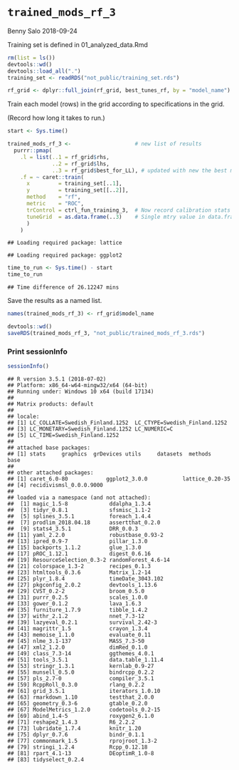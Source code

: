 `trained_mods_rf_3`
================
Benny Salo
2018-09-24

Training set is defined in 01\_analyzed\_data.Rmd

``` r
rm(list = ls())
devtools::wd()
devtools::load_all(".")
training_set <- readRDS("not_public/training_set.rds")
```

``` r
rf_grid <- dplyr::full_join(rf_grid, best_tunes_rf, by = "model_name")
```

Train each model (rows) in the grid according to specifications in the grid.

(Record how long it takes to run.)

``` r
start <- Sys.time()

trained_mods_rf_3 <-                    # new list of results
  purrr::pmap(
    .l = list(..1 = rf_grid$rhs,
              ..2 = rf_grid$lhs,
              ..3 = rf_grid$best_for_LL), # updated with new the best mtry value
    .f = ~ caret::train(
      x         = training_set[..1],
      y         = training_set[[..2]],
      method    = "rf",
      metric    = "ROC",
      trControl = ctrl_fun_training_3,  # Now record calibration stats
      tuneGrid  = as.data.frame(..3)    # Single mtry value in data.frame
      )
    )
```

    ## Loading required package: lattice

    ## Loading required package: ggplot2

``` r
time_to_run <- Sys.time() - start
time_to_run
```

    ## Time difference of 26.12247 mins

Save the results as a named list.

``` r
names(trained_mods_rf_3) <- rf_grid$model_name
```

``` r
devtools::wd()
saveRDS(trained_mods_rf_3, "not_public/trained_mods_rf_3.rds")
```

### Print sessionInfo

``` r
sessionInfo()
```

    ## R version 3.5.1 (2018-07-02)
    ## Platform: x86_64-w64-mingw32/x64 (64-bit)
    ## Running under: Windows 10 x64 (build 17134)
    ## 
    ## Matrix products: default
    ## 
    ## locale:
    ## [1] LC_COLLATE=Swedish_Finland.1252  LC_CTYPE=Swedish_Finland.1252   
    ## [3] LC_MONETARY=Swedish_Finland.1252 LC_NUMERIC=C                    
    ## [5] LC_TIME=Swedish_Finland.1252    
    ## 
    ## attached base packages:
    ## [1] stats     graphics  grDevices utils     datasets  methods   base     
    ## 
    ## other attached packages:
    ## [1] caret_6.0-80            ggplot2_3.0.0           lattice_0.20-35        
    ## [4] recidivismsl_0.0.0.9000
    ## 
    ## loaded via a namespace (and not attached):
    ##  [1] magic_1.5-8             ddalpha_1.3.4          
    ##  [3] tidyr_0.8.1             sfsmisc_1.1-2          
    ##  [5] splines_3.5.1           foreach_1.4.4          
    ##  [7] prodlim_2018.04.18      assertthat_0.2.0       
    ##  [9] stats4_3.5.1            DRR_0.0.3              
    ## [11] yaml_2.2.0              robustbase_0.93-2      
    ## [13] ipred_0.9-7             pillar_1.3.0           
    ## [15] backports_1.1.2         glue_1.3.0             
    ## [17] pROC_1.12.1             digest_0.6.16          
    ## [19] ResourceSelection_0.3-2 randomForest_4.6-14    
    ## [21] colorspace_1.3-2        recipes_0.1.3          
    ## [23] htmltools_0.3.6         Matrix_1.2-14          
    ## [25] plyr_1.8.4              timeDate_3043.102      
    ## [27] pkgconfig_2.0.2         devtools_1.13.6        
    ## [29] CVST_0.2-2              broom_0.5.0            
    ## [31] purrr_0.2.5             scales_1.0.0           
    ## [33] gower_0.1.2             lava_1.6.3             
    ## [35] furniture_1.7.9         tibble_1.4.2           
    ## [37] withr_2.1.2             nnet_7.3-12            
    ## [39] lazyeval_0.2.1          survival_2.42-3        
    ## [41] magrittr_1.5            crayon_1.3.4           
    ## [43] memoise_1.1.0           evaluate_0.11          
    ## [45] nlme_3.1-137            MASS_7.3-50            
    ## [47] xml2_1.2.0              dimRed_0.1.0           
    ## [49] class_7.3-14            ggthemes_4.0.1         
    ## [51] tools_3.5.1             data.table_1.11.4      
    ## [53] stringr_1.3.1           kernlab_0.9-27         
    ## [55] munsell_0.5.0           bindrcpp_0.2.2         
    ## [57] pls_2.7-0               compiler_3.5.1         
    ## [59] RcppRoll_0.3.0          rlang_0.2.2            
    ## [61] grid_3.5.1              iterators_1.0.10       
    ## [63] rmarkdown_1.10          testthat_2.0.0         
    ## [65] geometry_0.3-6          gtable_0.2.0           
    ## [67] ModelMetrics_1.2.0      codetools_0.2-15       
    ## [69] abind_1.4-5             roxygen2_6.1.0         
    ## [71] reshape2_1.4.3          R6_2.2.2               
    ## [73] lubridate_1.7.4         knitr_1.20             
    ## [75] dplyr_0.7.6             bindr_0.1.1            
    ## [77] commonmark_1.5          rprojroot_1.3-2        
    ## [79] stringi_1.2.4           Rcpp_0.12.18           
    ## [81] rpart_4.1-13            DEoptimR_1.0-8         
    ## [83] tidyselect_0.2.4
